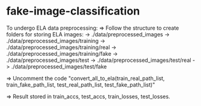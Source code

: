 # fake-image-classification

To undergo ELA data preprocessing:
=> Follow the structure to create folders for storing ELA images:
   -> ./data/preprocessed_images
      -> ./data/preprocessed_images/training
        -> ./data/preprocessed_images/training/real
        -> ./data/preprocessed_images/training/fake
      -> ./data/preprocessed_images/test
        -> ./data/preprocessed_images/test/real
        -> ./data/preprocessed_images/test/fake
        
=> Uncomment the code "convert_all_to_ela(train_real_path_list, train_fake_path_list, test_real_path_list, test_fake_path_list)"

=> Result stored in train_accs, test_accs, train_losses, test_losses.